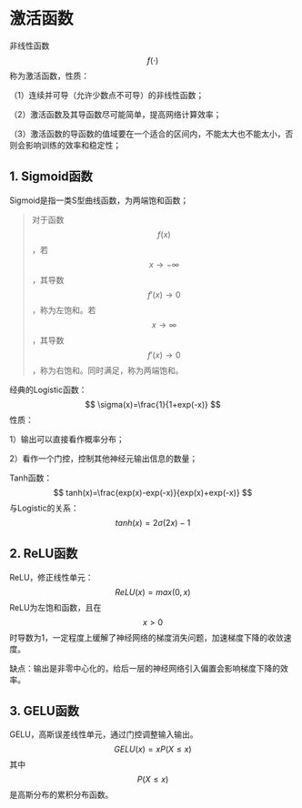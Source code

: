 # 激活函数

非线性函数$$f(\cdot)$$称为激活函数，性质：

（1）连续并可导（允许少数点不可导）的非线性函数；

（2）激活函数及其导函数尽可能简单，提高网络计算效率；

（3）激活函数的导函数的值域要在一个适合的区间内，不能太大也不能太小，否则会影响训练的效率和稳定性；



## 1. Sigmoid函数

Sigmoid是指一类S型曲线函数，为两端饱和函数；

> 对于函数$$f(x)$$，若$$x \rightarrow -\infty$$，其导数$$f'(x) \rightarrow 0$$，称为左饱和。若$$x \rightarrow \infty$$，其导数$$f'(x) \rightarrow 0$$，称为右饱和。同时满足，称为两端饱和。

经典的Logistic函数：
$$
\sigma(x)=\frac{1}{1+exp(-x)}
$$
性质：

1）输出可以直接看作概率分布；

2）看作一个门控，控制其他神经元输出信息的数量；

Tanh函数：
$$
tanh(x)=\frac{exp(x)-exp(-x)}{exp(x)+exp(-x)}
$$
与Logistic的关系：
$$
tanh(x)=2\sigma(2x)-1
$$


## 2. ReLU函数

ReLU，修正线性单元：
$$
ReLU(x)=max(0, x)
$$
ReLU为左饱和函数，且在$$x>0$$时导数为1，一定程度上缓解了神经网络的梯度消失问题，加速梯度下降的收敛速度。

缺点：输出是非零中心化的，给后一层的神经网络引入偏置会影响梯度下降的效率。



## 3. GELU函数

GELU，高斯误差线性单元，通过门控调整输入输出。
$$
GELU(x)=xP(X\leq x)
$$
其中$$P(X\leq x)$$是高斯分布的累积分布函数。